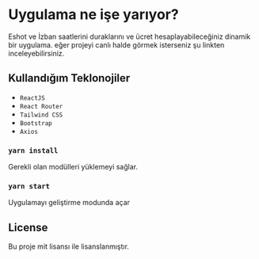 # Uygulama ne işe yarıyor?

Eshot ve İzban saatlerini duraklarını ve ücret hesaplayabileceğiniz dinamik bir uygulama.
eğer projeyi canlı halde görmek isterseniz şu linkten inceleyebilirsiniz.

## Kullandığım Teklonojiler

- `ReactJS`
- `React Router`
- `Tailwind CSS`
- `Bootstrap`
- `Axios`

### `yarn install`

Gerekli olan modülleri yüklemeyi sağlar.

### `yarn start`

Uygulamayı geliştirme modunda açar

## License
Bu proje mit lisansı ile lisanslanmıştır.
